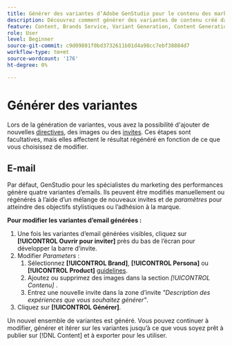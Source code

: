 ```yaml
---
title: Générer des variantes d’Adobe GenStudio pour le contenu des marketeurs de performance
description: Découvrez comment générer des variantes de contenu créé dans Adobe GenStudio pour les marketeurs de performance.
feature: Content, Brands Service, Variant Generation, Content Generation
role: User
level: Beginner
source-git-commit: c9d09801f0bd3732611b01d4a98cc7ebf38884d7
workflow-type: tm+mt
source-wordcount: '176'
ht-degree: 0%

---
```



# Générer des variantes

Lors de la génération de variantes, vous avez la possibilité d&#39;ajouter de nouvelles [directives](/help/user-guide/guidelines/overview.md), des images ou des [invites](/help/user-guide/effective-prompts.md). Ces étapes sont facultatives, mais elles affectent le résultat régénéré en fonction de ce que vous choisissez de modifier.

## E-mail

Par défaut, GenStudio pour les spécialistes du marketing des performances génère quatre variantes d’emails. Ils peuvent être modifiés manuellement ou régénérés à l’aide d’un mélange de nouveaux invites et de _paramètres_ pour atteindre des objectifs stylistiques ou l’adhésion à la marque.

**Pour modifier les variantes d’email générées :**

1. Une fois les variantes d’email générées visibles, cliquez sur **[!UICONTROL Ouvrir pour inviter]** près du bas de l’écran pour développer la barre d’invite.
1. Modifier _Parameters_ :
   1. Sélectionnez **[!UICONTROL Brand]**, **[!UICONTROL Persona]** ou **[!UICONTROL Product]** [guidelines](/help/user-guide/guidelines/overview.md).
   1. Ajoutez ou supprimez des images dans la section _[!UICONTROL Contenu]_ .
   1. Entrez une nouvelle invite dans la zone d’invite _&quot;Description des expériences que vous souhaitez générer&quot;_.
1. Cliquez sur **[!UICONTROL Générer]**.

Un nouvel ensemble de variantes est généré. Vous pouvez continuer à modifier, générer et itérer sur les variantes jusqu’à ce que vous soyez prêt à publier sur [!DNL Content] et à exporter pour les utiliser.
